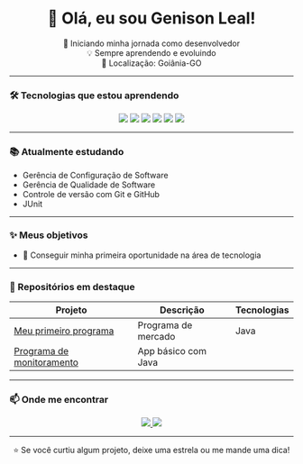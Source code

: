 <h1 align="center">👋 Olá, eu sou Genison Leal!</h1>

<p align="center">
  🚀 Iniciando minha jornada como desenvolvedor<br>
  💡 Sempre aprendendo e evoluindo<br>
  📍 Localização: Goiânia-GO
</p>

---

### 🛠️ Tecnologias que estou aprendendo

<div align="center">
  <img src="https://img.shields.io/badge/HTML5-E34F26?style=for-the-badge&logo=html5&logoColor=white" />
  <img src="https://img.shields.io/badge/CSS3-1572B6?style=for-the-badge&logo=css3&logoColor=white" />
  <img src="https://img.shields.io/badge/JavaScript-F7DF1E?style=for-the-badge&logo=javascript&logoColor=black" />
  <img src="https://img.shields.io/badge/Git-F05032?style=for-the-badge&logo=git&logoColor=white" />
  <img src="https://img.shields.io/badge/GitHub-181717?style=for-the-badge&logo=github&logoColor=white" />
  <img src="https://img.shields.io/badge/Testes-JUnit-blue?style=for-the-badge&logo=github&logoColor=white" />
</div>

---

### 📚 Atualmente estudando

- Gerência de Configuração de Software
- Gerência de Qualidade de Software
- Controle de versão com Git e GitHub
- JUnit

---

### ✨ Meus objetivos

- 🚀 Conseguir minha primeira oportunidade na área de tecnologia

---

### 📌 Repositórios em destaque

| Projeto | Descrição | Tecnologias |
|--------|-----------|-------------|
| [Meu primeiro programa](https://github.com/GenisonLeal/mercado) | Programa de mercado | Java |
| [Programa de monitoramento](https://github.com/GenisonLeal/ProjetoADS) | App básico com Java | 

---

### 📫 Onde me encontrar

<div align="center">
  <a href="https://www.linkedin.com/in/genison-leal-754494181/" target="_blank">
    <img src="https://img.shields.io/badge/LinkedIn-0A66C2?style=for-the-badge&logo=linkedin&logoColor=white" />
  </a>
  <a href="genisonleal@gmail.com">
    <img src="https://img.shields.io/badge/Email-D14836?style=for-the-badge&logo=gmail&logoColor=white" />
  </a>
</div>

---

<p align="center">
  ⭐ Se você curtiu algum projeto, deixe uma estrela ou me mande uma dica!<br>
</p>
